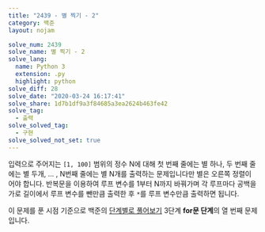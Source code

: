 ```yaml
---
title: "2439 - 별 찍기 - 2"
category: 백준
layout: nojam

solve_num: 2439
solve_name: 별 찍기 - 2
solve_lang:
  name: Python 3
  extension: .py
  highlight: python
solve_diff: 28
solve_date: "2020-03-24 16:17:41"
solve_share: 1d7b1df9a3f84685a3ea2624b463fe42
solve_tag:
  - 출력
solve_solved_tag:
  - 구현
solve_solved_not_set: true
---
```


입력으로 주어지는 `[1, 100]` 범위의 정수 N에 대해 첫 번째 줄에는 별 하나, 두 번째 줄에는 별 두개, ... , N번째 줄에는 별 N개를 출력하는 문제입니다만 별은 오른쪽 정렬이어야 합니다. 반복문을 이용하여 루프 변수를 1부터 N까지 바꿔가며 각 루프마다 공백을 가로 길이에서 루프 변수를 뺀만큼 출력한 후 `*`를 루프 변수만큼 출력하면 됩니다.

이 문제를 푼 시점 기준으로 백준의 [단계별로 풀어보기](http://noj.am/p/s) 3단계 **for문 단계**의 열 번째 문제입니다.
